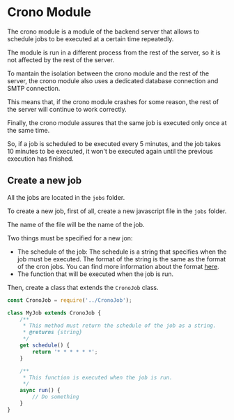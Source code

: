 # Crono Module

The crono module is a module of the backend server that allows to schedule jobs to be executed at a certain time repeatedly.

The module is run in a different process from the rest of the server, so it is not affected by the rest of the server.

To mantain the isolation between the crono module and the rest of the server, the crono module also uses a dedicated database connection and SMTP connection.

This means that, if the crono module crashes for some reason, the rest of the server will continue to work correctly.

Finally, the crono module assures that the same job is executed only once at the same time.

So, if a job is scheduled to be executed every 5 minutes, and the job takes 10 minutes to be executed, it won't be executed again until the previous execution has finished.

## Create a new job

All the jobs are located in the `jobs` folder.

To create a new job, first of all, create a new javascript file in the `jobs` folder.

The name of the file will be the name of the job.

Two things must be specified for a new jon:
- The schedule of the job: The schedule is a string that specifies when the job must be executed. The format of the string is the same as the format of the cron jobs. You can find more information about the format [here](https://www.npmjs.com/package/node-cron#cron-syntax).
- The function that will be executed when the job is run.

Then, create a class that extends the `CronoJob` class.

```javascript
const CronoJob = require('../CronoJob');

class MyJob extends CronoJob {
    /**
     * This method must return the schedule of the job as a string.
     * @returns {string}
     */
    get schedule() {
        return '* * * * * *';
    }

    /**
     * This function is executed when the job is run.
     */
    async run() {
        // Do something
    }
}
```